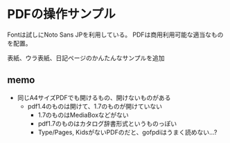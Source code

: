 # PDFの操作サンプル

Fontは試しにNoto Sans JPを利用している。
PDFは商用利用可能な適当なものを配置。

表紙、ウラ表紙、日記ページのかんたんなサンプルを追加

## memo

- 同じA4サイズPDFでも開けるもの、開けないものがある
  - pdf1.4のものは開けて、1.7のものが開けていない
    - 1.7のものはMediaBoxなどがない
	- pdf1.7のものはカタログ辞書形式というものっぽい
	- Type/Pages, KidsがないPDFのだと、gofpdiはうまく読めない...?

